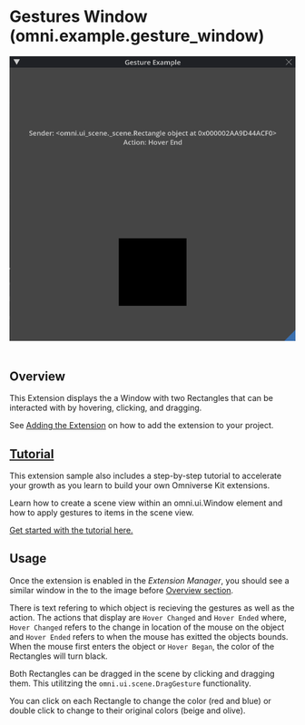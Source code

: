 # Gestures Window (omni.example.gesture_window) 

![](../../data/gesturewindow_prev.gif)
​
## Overview

This Extension displays the a Window with two Rectangles that can be interacted with by hovering, clicking, and dragging.

See [Adding the Extension](../../../README.md#adding-this-extension) on how to add the extension to your project.
​
## [Tutorial](../../docs/tutorial.md)
This extension sample also includes a step-by-step tutorial to accelerate your growth as you learn to build your own Omniverse Kit extensions. 

Learn how to create a scene view within an omni.ui.Window element and how to apply gestures to items in the scene view. 

​[Get started with the tutorial here.](../../docs/tutorial.md)

## Usage

Once the extension is enabled in the *Extension Manager*, you should see a similar window in the to the image before [Overview section](#overview).

There is text refering to which object is recieving the gestures as well as the action. The actions that display are `Hover Changed` and `Hover Ended` where, `Hover Changed` refers to the change in location of the mouse on the object and `Hover Ended` refers to when the mouse has exitted the objects bounds. When the mouse first enters the object or `Hover Began`, the color of the Rectangles will turn black.

Both Rectangles can be dragged in the scene by clicking and dragging them. This utilitzing the `omni.ui.scene.DragGesture` functionality. 

You can click on each Rectangle to change the color (red and blue) or double click to change to their original colors (beige and olive).
​
